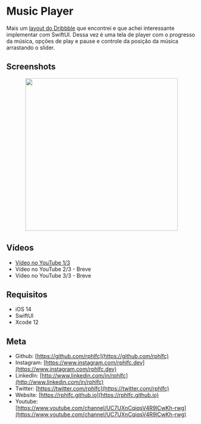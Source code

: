 # Music Player
Mais um [layout do Dribbble](https://dribbble.com/shots/14573542-Music-Player-Daily-UI) que encontrei e que achei interessante implementar com SwiftUI. Dessa vez é uma tela de player com o progresso da música, opções de play e pause e controle da posição da música arrastando o slider.

## Screenshots
<p align="center">
    <img src="https://user-images.githubusercontent.com/16376748/99463994-d3d5fa80-2915-11eb-9fed-a723456a0272.png" width="400">&nbsp;
</p>

## Vídeos
- [Vídeo no YouTube 1/3](https://youtu.be/qXUE-ZFjj0M)
- Vídeo no YouTube 2/3 - Breve
- Vídeo no YouTube 3/3 - Breve
 
## Requisitos
- iOS 14
- SwiftUI
- Xcode 12

## Meta
- Github: [https://github.com/rphlfc](https://github.com/rphlfc)
- Instagram: [https://www.instagram.com/rphlfc.dev](https://www.instagram.com/rphlfc.dev)
- LinkedIn: [http://www.linkedin.com/in/rphlfc](http://www.linkedin.com/in/rphlfc)
- Twitter: [https://twitter.com/rphlfc](https://twitter.com/rphlfc)
- Website: [https://rphlfc.github.io](https://rphlfc.github.io)
- Youtube: [https://www.youtube.com/channel/UC7UXnCqiqsV4R9lCwKh-rwg](https://www.youtube.com/channel/UC7UXnCqiqsV4R9lCwKh-rwg)
